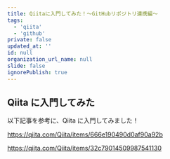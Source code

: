 ```yaml
---
title: Qiitaに入門してみた！～GitHubリポジトリ連携編～
tags:
  - 'qiita'
  - 'github'
private: false
updated_at: ''
id: null
organization_url_name: null
slide: false
ignorePublish: true
---
```

## Qiita に入門してみた

以下記事を参考に、Qiita に入門してみました！

https://qiita.com/Qiita/items/666e190490d0af90a92b

https://qiita.com/Qiita/items/32c79014509987541130
